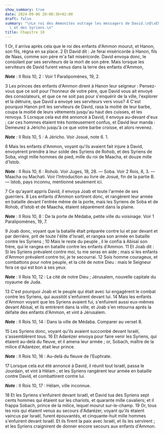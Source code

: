 ```yaml
---
show_summary: true
date: 2024-09-06 20:00:36+02:00
draft: false
summary: "\nLe roi des Ammonites outrage les messagers de David.\nD\xE9faite des Ammonites\
  \ et des Syriens.\n"
title: Chapitre 10
---
```





1 Or, il arriva après cela que le roi des enfants d'Ammon mourut, et Hanon, son fils, régna en sa place. 2 Et David dit : Je ferai miséricorde à Hanon, fils de Naas, comme son père m'a fait miséricorde. David envoya donc, le consolant par ses serviteurs de la mort de son père. Mais lorsque les serviteurs de David furent venus dans la terre des enfants d'Ammon,

***Note*** :  II Rois 10, 2 : Voir 1 Paralipomènes, 19, 2.

3 Les princes des enfants d'Ammon dirent à Hanon leur seigneur : Pensez-vous que ce soit pour l'honneur de votre père, que David vous ait envoyé des consolateurs, et que ce ne soit pas pour s'enquérir de la ville, l'explorer et la détruire, que David a envoyé ses serviteurs vers vous? 4 C'est pourquoi Hanon prit les serviteurs de David, rasa la moitié de leur barbe, coupa la moitié de leurs vêtements jusqu'au haut des cuisses, et les renvoya. 5 Lorsque cela eut été annoncé à David, il envoya au-devant d'eux ; car ces hommes étaient très honteusement confus, et David leur manda : Demeurez à Jéricho jusqu'à ce que votre barbe croisse, et alors revenez.

***Note*** :  II Rois 10, 5 : A Jéricho. Voir Josué, note 6. 1.


6 Mais les enfants d'Ammon, voyant qu'ils avaient fait injure à David, envoyèrent prendre à leur solde des Syriens de Rohob, et des Syriens de Soba, vingt mille hommes de pied, mille du roi de Maacha, et douze mille d'Istob.

***Note*** :  II Rois 10, 6 : Rohob. Voir Juges, 18, 28. ― Soba. Voir 2 Rois, 8, 3. ― Maacha ou Machati. Voir l’Introduction au livre de Josué, fin de la partie B. ― Istob, pays inconnu, mentionné seulement ici.

7 Ce qu'ayant appris David, il envoya Joab et toute l'armée de ses guerriers. 8 Les enfants d'Ammon sortirent donc, et rangèrent leur armée en bataille devant l'entrée même de la porte, mais les Syriens de Soba et de Rohob, d'Istob et de Maacha, étaient séparément dans la plaine.

***Note*** :  II Rois 10, 8 : De la porte de Médaba, petite ville du voisinage. Voir 1 Paralipomènes, 19, 7.

9 Joab donc, voyant que la bataille était préparée contre lui et par devant et par derrière, prit de toute l'élite d'Israël, et rangea son armée en bataille contre les Syriens ; 10 Mais le reste du peuple , il le confia à Abisaï son frère, qui le rangea en bataille contre les enfants d'Ammon. 11 Et Joab dit : Si les Syriens prévalent contre moi, tu me seras en aide ; mais si les enfants d'Ammon prévalent contre toi, je te secourrai. 12 Sois homme courageux, et combattons pour notre peuple, et la cité de notre Dieu : mais le Seigneur fera ce qui est bon à ses yeux.

***Note*** :  II Rois 10, 12 : La cité de notre Dieu ; Jérusalem, nouvelle capitale du royaume de Juda.

13 C'est pourquoi Joab et le peuple qui était avec lui engagèrent le combat contre les Syriens, qui aussitôt s'enfuirent devant lui. 14 Mais les enfants d'Ammon voyant que les Syriens avaient fui, s'enfuirent aussi eux-mêmes devant Abisaï, et ils entrèrent dans la ville; et Joab s'en retourna après la défaite des enfants d'Ammon, et vint à Jérusalem.

***Note*** :  II Rois 10, 14 : Dans la ville de Médaba. Comparer au verset 8.


15 Les Syriens donc, voyant qu'ils avaient succombé devant Israël, s'assemblèrent tous. 16 Et Adarézer envoya pour faire venir les Syriens, qui étaient au-delà du fleuve, et il amena leur armée ; or, Sobach, maître de la milice d'Adarézer, était leur prince.

***Note*** :  II Rois 10, 16 : Au-delà du fleuve de l’Euphrate.

17 Lorsque cela eut été annoncé à David, il réunit tout Israël, passa le Jourdain, et vint à Hélam ; et les Syriens rangèrent leur armée en bataille contre David, et combattirent contre lui.

***Note*** :  II Rois 10, 17 : Hélam, ville inconnue.

18 Et les Syriens s'enfuirent devant Israël, et David tua des Syriens sept cents hommes qui étaient sur les chariots, et quarante mille cavaliers; et il frappa Sobach, prince de la milice, lequel mourut sur-le-champ. 19 Or, tous les rois qui étaient venus au secours d'Adarézer, voyant qu'ils étaient vaincus par Israël, furent épouvantés, et cinquante-huit mille hommes s'enfuirent devant Israël. Et ils firent la paix avec Israël, et ils les servirent ; et les Syriens craignirent de donner encore secours aux enfants d'Ammon.


